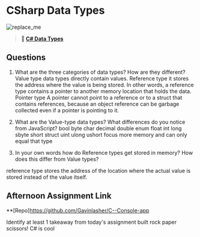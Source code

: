 # CSharp Data Types

![replace_me](https://codeworks.blob.core.windows.net/public/assets/img/illustrations/placeholder.svg)

> **📖 [C# Data Types](https://codeworksacademy.com/fs-student-guide/resources/wk10/01-CSharp-Generics)**

## Questions

1. What are the three categories of data types? How are they different?
Value type data types directly contain values.
Reference type  it stores the address where the value is being stored. In other words, a reference type contains a pointer to another memory location that holds the data.
Pointer type A pointer cannot point to a reference or to a struct that contains references, because an object reference can be garbage collected even if a pointer is pointing to it. 
2. What are the Value-type data types? What differences do you notice from JavaScript?
bool
byte
char
decimal
double
enum
float
int
long
sbyte
short
struct
uint
ulong
ushort
focus more memory and can only equal that type

3. In your own words how do Reference types get stored in memory? How does this differ from Value types?

reference type stores the address of the location where the actual value is stored instead of the value itself.
## Afternoon Assignment Link

**[Repo]https://github.com/Gavinlasher/C--Console-app

Identify at least 1 takeaway from today's assignment
built rock paper scissors! C# is cool

